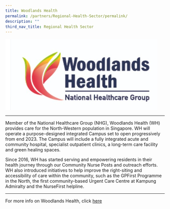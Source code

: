 ```yaml
---
title: Woodlands Health
permalink: /partners/Regional-Health-Sector/permalink/
description: ""
third_nav_title: Regional Health Sector
---
```

![](/images/Woodlands%20HEalth.jpg)

---------------------------------------------

Member of the National Healthcare Group (NHG), Woodlands Health (WH) provides care for the North-Western population in Singapore. WH will operate a purpose-designed integrated Campus set to open progressively from end 2023. The Campus will include a fully integrated acute and community hospital, specialist outpatient clinics, a long-term care facility and green healing spaces.

Since 2016, WH has started serving and empowering residents in their health journey through our Community Nurse Posts and outreach efforts. WH also introduced initiatives to help improve the right-siting and accessibility of care within the community, such as the GPFirst Programme in the North, the first community-based Urgent Care Centre at Kampung Admiralty and the NurseFirst helpline. 

--------------------------------------------

For more info on Woodlands Health, click [here](https://www.whc.sg/)

